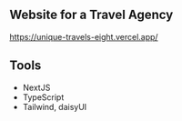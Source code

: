## Website for a Travel Agency
https://unique-travels-eight.vercel.app/

## Tools

<ul>
<li>NextJS</li>
<li>TypeScript</li>
<li>Tailwind, daisyUI</li>
</ul>